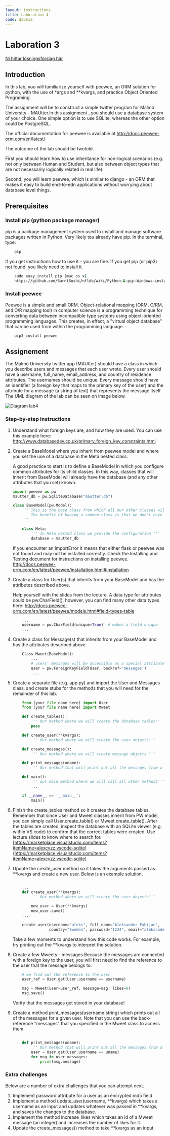```yaml
---
layout: instructions
title: Laboration 4
code: da361a
---
```


# Laboration 3

[Ni hittar lösningsförslag här](/assets/zip/MauTwitter.zip)

## Introduction

In this lab, you will familiarize yourself with peewee, an ORM solution for python, with the use of *args and **kvargs, and practice Object Oriented Programing.

The assignment  will be to construct a simple twitter program for Malmö University - MAUtter.In this assignment , you should use a database system of your choice. One simple option is to use SQLite, whereas the other option could be PostgreSQL.

The official documentation for peewee is available at <http://docs.peewee-orm.com/en/latest/>

The outcome of the lab should be twofold.

First you should learn how to use inheritance for non-logical scenarios (e.g. not only between Human and Student, but also between object types that are not necessarily logically related in real life).

Second, you will learn peewee, which is similar to django - an ORM that makes it easy to build end-to-edn applications without worrying about database level things.

## Prerequisites

### Install pip (python package manager)

pip is a package management system used to install and manage software packages written in Python. Very likely tou already have pip. In the terminal, type:

```cmd
    pip
```

If you get instructions how to use it - you are fine. If you get pip (or pip3) not found, you likely need to install it.

``` cmd
    sudo easy_install pip (mac os x)
    https://github.com/BurntSushi/nfldb/wiki/Python-&-pip-Windows-installation (windows)
```

### Install peewee

Peewee is a simple and small ORM. Object-relational mapping (ORM, O/RM, and O/R mapping tool) in computer science is a programming technique for converting data between incompatible type systems using object-oriented programming languages. This creates, in effect, a "virtual object database" that can be used from within the programming language. 

``` cmd
    pip3 install peewee
```

## Assignement

The Malmö University twitter app (MAUtter) should have a class in which you describe users and messages that each user wrote. Every user should have a username, full_name, email_address, and country of residence attributes. The usernames should be unique. Every message should have an identifier (a foreign key that maps to the primary key of the user) and the attribute for a message (a string of text) that represents the message itself.  The UML diagram of the lab can be seen on image below.

![Diagram lab4](https://image.ibb.co/eWj84K/Screen_Shot_2018_10_03_at_15_32_46.png)

### Step-by-step instructions

1. Understand what foreign keys are, and how they are used. You can use this example here: <http://www.databasedev.co.uk/primary_foreign_key_constraints.html>  

2. Create a BaseModel where you inherit from peewee model and where you set the use of a database in the Meta nested class.

    A good practice to start is to define a BaseModel in which you configure common attributes for its child classes. In this way, classes that will inherit from BaseModel will already have the database (and any other attributes that you set) known.

    ``` python
    import peewee as pw
    mautter_db = pw.SqliteDatabase("mautter.db")

    class BaseModel(pw.Model):
        ''' This is the base class from which all our other classes will inherit 
            The benefit of having a common class is that we don't have to set the configuration in every other class.
        '''

        class Meta:
            ''' In Meta nested class we provide the configuration '''
            database = mautter_db

    ```
    If you encounter an ImportError it means that either flask or peewee was not found and may not be installed correctly. Check the Installing and Testing document for instructions on installing peewee. <http://docs.peewee-orm.com/en/latest/peewee/installation.html#installation>

3. Create a class for User(s) that inherits from your BaseModel and has the attributes described above.

    Help yourself with the slides from the lecture. A data type for attributes could be pw.CharField(), however, you can find many other data types here: <http://docs.peewee-orm.com/en/latest/peewee/models.html#field-types-table>

    ``` python
        ...
        username = pw.CharField(unique=True)  # makes a field unique
        ...
    ```

4. Create a class for Message(s) that inherits from your BaseModel and has the attributes described above. 

    ``` python
        Class Mweet(BaseModel):
            ...
            # users' messages will be accessible as a special attribute, User.messages
            user = pw.ForeignKeyField(User, backref='messages')
            ....
    ```

5. Create a separate file (e.g. app.py) and import the User and Messages class, and create stubs for the methods that you will need for the remainder of this lab.

    ``` python
        from (your file name here) import User
        from (your file name here) import Mweet

        def create_tables():
            ''' Our method where we will create the database tables'''
            pass

        def create_user(**kvargs):
            ''' Our method where we will create the user objects'''

        def create_messages():
            ''' Our method where we will create message objects '''

        def print_messages(uname):
            ''' Our method that will print out all the messages from a user '''

        def main():
            ''' out main method where we will call all other methods'''
            ...

        if __name__ == '__main__':
            main()
    ```

6. Finish the create_tables method so it creates the database tables. 
    Remember that since User and Mweet classes inherit from PW model, you can simply call User.create_table() or Mweet.create_table(). After the tables are created, inspect the database with an SQLite viewer (e.g. within VS code) to confirm that the correct tables were created. Use lecture slides to know where to search for.
    [https://marketplace.visualstudio.com/items?itemName=alexcvzz.vscode-sqlite](https://marketplace.visualstudio.com/items?itemName=alexcvzz.vscode-sqlite)

7. Update the create_user method so it takes the arguments passed as **kvargs and create a new user. Below is an example solution.

    ``` python

        ...
        def create_user(**kvargs):
            ''' Our method where we will create the user objects'''

            new_user = User(**kvargs)
            new_user.save()
        ...

        create_user(username="aleks", full_name="Aleksander Fabijan",
                    country="Sweden", password="1234", email="aleksander.fabijan@mau.se")

    ```

    Take a few moments to understand how this code works. For example, try printing out the **kvargs to interpret the solution.

8. Create a few Mweets - messages.Because the messages are connected with a foreign key to the user, you will first need to find the reference to the user that the message belongs to.
    ``` python
        # we find out the reference to the user
        user_ref = User.get(User.username == username)

        msg = Mweet(user=user_ref, message=msg, likes=0)
        msg.save()

    ```
    Verify that the messages get stored in your database! 

9. Create a method print_messages(username:string) which prints out all of the messages for a given user. Note that you can use the back-reference "messages" that you specified in the Mweet class to access them.
    ``` python

        def print_messages(uname):
            ''' Our method that will print out all the messages from a user '''
            user = User.get(User.username == uname)
            for msg in user.messages:
                print(msg.message)
    ```

### Extra challenges

Below are a number of extra challenges that you can attempt next.

1. Implement password attribute for a user as an encrypted md5 field
2. Implement a method update_user(username, **kvargs) which takes a username as an input and updates whatever was passed in **kvargs, and saves the changes to the database.
3. Implement the method increase_likes which takes an id of a Mweet message (an integer) and increases the number of likes for it.
4. Update the create_messages() method to take **kvargs as an input.
